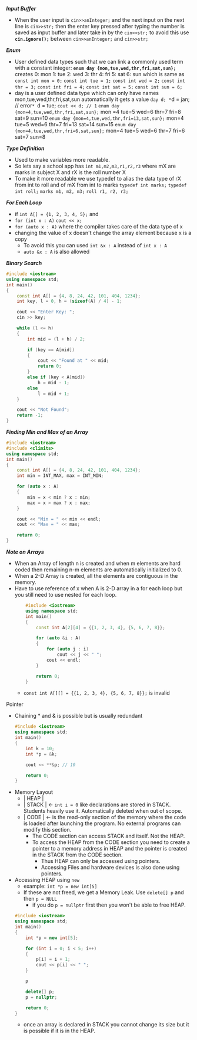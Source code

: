 ***Input Buffer***
- When the user input is `cin>>anInteger;` and the next input on the next line is `cin>>str;` then the enter key pressed after typing the number is saved as input buffer and later take in by the `cin>>str;` to avoid this use **`cin.ignore();`** between `cin>>anInteger;` and `cin>>str;`

***Enum***
- User defined data types such that we can link a commonly used term with a constant integer:
		**`enum day {mon,tue,wed,thr,fri,sat,sun};`** creates
				0: mon
				1: tue
				2: wed
				3: thr
				4: fri
				5: sat
				6: sun
			which is same as
				`const int mon = 0;`
				`const int tue = 1;`
				`const int wed = 2;`
				`const int thr = 3;`
				`const int fri = 4;`
				`const int sat = 5;`
				`const int sun = 6;`
- day is a user defined data type which can only have names mon,tue,wed,thr,fri,sat,sun automatically it gets a value
		`day d;
		*`d = jan; // error`*
		`d = tue;
		`cout << d; // 1`
	`enum day {mon=4,tue,wed,thr,fri,sat,sun};`
		mon =4 tue=5 wed=6 thr=7 fri=8 sat=9 sun=10
	`enum day {mon=4,tue,wed,thr,fri=13,sat,sun};`
		mon=4 tue=5 wed=6 thr=7 fri=13 sat=14 sun=15
	`enum day {mon=4,tue,wed,thr,fri=6,sat,sun};`
		mon=4 tue=5 wed=6 thr=7 fri=6 sat=7 sun=8

***Type Definition***
- Used to make variables more readable.
- So lets say a school app has `int m1,m2,m3,r1,r2,r3` where mX are marks in subject X and rX is the roll number X
- To make it more readable we use typedef to alias the data type of rX from int to roll and of mX from int to marks
	`typedef int marks;`
	`typedef int roll;`
	`marks m1, m2, m3;`
	`roll r1, r2, r3;`

***For Each Loop***
- if `int A[] = {1, 2, 3, 4, 5};` and 
- `for (int x : A)`
	`cout << x;`
- `for (auto x : A)` where the compiler takes care of the data type of x
- changing the value of x doesn't change the array element because x is a copy
	- To avoid this you can used `int &x : A` instead of `int x : A`
	- `auto &x : A` is also allowed

***Binary Search***
```cpp
#include <iostream>
using namespace std;
int main()
{
    const int A[] = {4, 8, 24, 42, 101, 404, 1234};
    int key, l = 0, h = (sizeof(A) / 4) - 1;

    cout << "Enter Key: ";
    cin >> key;

    while (l <= h)
    {
        int mid = (l + h) / 2;

        if (key == A[mid])
        {
            cout << "Found at " << mid;
            return 0;
        }
        else if (key < A[mid])
            h = mid - 1;
        else
            l = mid + 1;
    }

    cout << "Not Found";
    return -1;
}
```

***Finding Min and Max of an Array***
```cpp
#include <iostream>
#include <climits>
using namespace std;
int main()
{
    const int A[] = {4, 8, 24, 42, 101, 404, 1234};
    int min = INT_MAX, max = INT_MIN;

    for (auto x : A)
    {
        min = x < min ? x : min;
        max = x > max ? x : max;
    }

    cout << "Min = " << min << endl;
    cout << "Max = " << max;

    return 0;
}
```

***Note on Arrays***
- When an Array of length n is created and when m elements are hard coded then remaining n-m elements are automatically initialized to 0.
- When a 2-D Array is created, all the elements are contiguous in the memory.
- Have to use reference of x when A is 2-D array in a for each loop but you still need to use nested for each loop. 
	```cpp
		#include <iostream>
		using namespace std;
		int main()
		{
		    const int A[2][4] = {{1, 2, 3, 4}, {5, 6, 7, 8}};
	
		    for (auto &i : A)
		    {
		        for (auto j : i)
		            cout << j << " ";
		        cout << endl;
		    }
	
		    return 0;
		}
	```
	- `const int A[][] = {{1, 2, 3, 4}, {5, 6, 7, 8}};` is invalid


Pointer
- Chaining * and & is possible but is usually redundant
	```cpp
	#include <iostream>
	using namespace std;
	int main()
	{
	    int k = 10;
	    int *p = &k;
	
	    cout << **&p; // 10
	
	    return 0;
	}
	```
- Memory Layout
	- | HEAP  |
	- | STACK | <- `int i = 0` like declarations are stored in STACK. Students heavily use it. Automatically deleted when out of scope.
	- | CODE  | <- is the read-only section of the memory where the code is loaded after launching the program. No external programs can modify this section.
		- The CODE section can access STACK and itself. Not the HEAP.
		- To access the HEAP from the CODE section you need to create a pointer to a memory address in HEAP and the pointer is created in the STACK from the CODE section.
			- Thus HEAP can only be accessed using pointers.
			- Accessing Files and hardware devices is also done using pointers. 
- Accessing HEAP using `new` 
	- example: `int *p = new int[5]`
	- If these are not freed, we get a Memory Leak. Use `delete[] p` and then `p = NULL`
		- if you do `p = nullptr` first then you won't be able to free HEAP.
	```cpp
	#include <iostream>
	using namespace std;
	int main()
	{
	    int *p = new int[5];
	
	    for (int i = 0; i < 5; i++)
	    {
	        p[i] = i + 1;
	        cout << p[i] << " ";
	    }

		p

	    delete[] p;
	    p = nullptr;
	
	    return 0;
	}
	```
	- once an array is declared in STACK you cannot change its size but it is possible if it is in the HEAP.